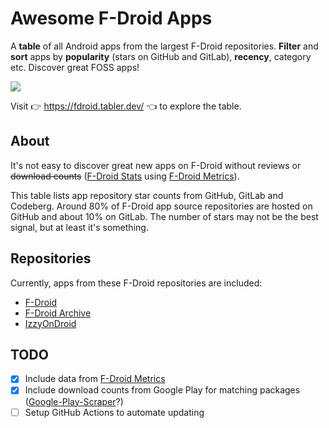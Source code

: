 # Awesome F-Droid Apps

A **table** of all Android apps from the largest F-Droid repositories. **Filter** and **sort** apps by **popularity** (stars on GitHub and GitLab), **recency**, category etc. Discover great FOSS apps!

[<img src="https://github.com/user-attachments/assets/02dd4059-6551-483f-a7bd-20d7fe3eb0e4">](https://fdroid.tabler.dev/)

Visit 👉 https://fdroid.tabler.dev/ 👈 to explore the table.

## About

It's not easy to discover great new apps on F-Droid without reviews or ~~download counts~~ ([F-Droid Stats](https://divested.dev/pages/fdroid_stats) using [F-Droid Metrics](https://f-droid.org/2021/03/01/fdroid-metrics-and-clean-insights.html)).

This table lists app repository star counts from GitHub, GitLab and Codeberg. Around 80% of F-Droid app source repositories are hosted on GitHub and about 10% on GitLab. The number of stars may not be the best signal, but at least it's something.

## Repositories

Currently, apps from these F-Droid repositories are included:

* [F-Droid](https://f-droid.org/repo)
* [F-Droid Archive](https://f-droid.org/archive)
* [IzzyOnDroid](https://apt.izzysoft.de/fdroid/repo)

## TODO

- [x] Include data from [F-Droid Metrics](https://f-droid.org/2021/03/01/fdroid-metrics-and-clean-insights.html)
- [x] Include download counts from Google Play for matching packages ([Google-Play-Scraper](https://github.com/JoMingyu/google-play-scraper)?)
- [ ] Setup GitHub Actions to automate updating
